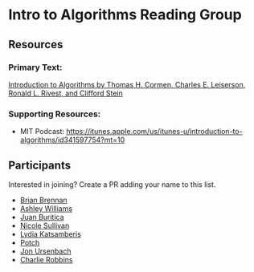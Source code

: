 # Intro to Algorithms Reading Group

## Resources

### Primary Text: 

[Introduction to Algorithms by Thomas H. Cormen, Charles E. Leiserson, Ronald L. Rivest, and Clifford Stein](http://smile.amazon.com/gp/product/0262033844/ref=s9_simh_co_p14_d0_i1?pf_rd_m=ATVPDKIKX0DER&pf_rd_s=typ-top-left-1&pf_rd_r=1H79AXPNQ3201GHFPZZE&pf_rd_t=3201&pf_rd_p=1827489602&pf_rd_i=typ01)

### Supporting Resources:

- MIT Podcast: https://itunes.apple.com/us/itunes-u/introduction-to-algorithms/id341597754?mt=10

## Participants
Interested in joining? Create a PR adding your name to this list.

- [Brian Brennan](https://github.com/brianloveswords)
- [Ashley Williams](https://github.com/ashleygwilliams) 
- [Juan Buritica](https://github.com/Buritica)
- [Nicole Sullivan](https://github.com/stubbornella)
- [Lydia Katsamberis](https://github.com/llkats)
- [Potch](https://github.com/potch)
- [Jon Ursenbach](https://github.com/jonursenbach)
- [Charlie Robbins](https://github.com/indexzero)